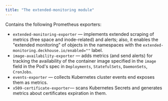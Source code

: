 ```yaml
---
title: "The extended-monitoring module"
---
```


Contains the following Prometheus exporters:

- `extended-monitoring-exporter` — implements extended scraping of metrics (free space and inode-related) and alerts; also, it enables the "extended monitoring" of objects in the namespaces with the `extended-monitoring.deckhouse.io/enabled=""` label.
- `image-availability-exporter` — adds metrics (and send alerts) for tracking the availability of the container image specified in the `image` field in the Pod's spec in `Deployments`, `StatefulSets`, `DaemonSets`, `CronJobs`.
- `events-exporter` — collects Kubernetes cluster events end exposes them as metrics.
- `x509-certificate-exporter`— scans Kubernetes Secrets and generates metrics about certificates expiration in them.
